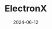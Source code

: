---  
layout: startup_page  
title: "ElectronX"  
id: "electronx.com"  
permalink: "/electronxelectronx.com06122024/"  
website: "https://electronx.com/"  
funding_round: "Seed"  
funding_amount: "$15M"  
investors: "Innovation Endeavors, DCVC, Amplo, BoxGroup, Lightning Capital"  
about: "ElectronX is building a modern power market designed to facilitate the U.S. grid's transition to renewable energy sources. The platform offers granular derivatives products to help manage short-term price volatility for power providers, consumers, and clean energy innovators. This helps to smooth the financial path of renewables adoption."  
markets: "Energy, Fintech, Financial Services, Renewable Energy"  
hq: "Chicago, Illinois, United States"  
founded_year: "2022"  
linkedin: "https://www.linkedin.com/company/trade-electronx"  
twitter: "https://x.com/Trade_ElectronX"  
instagram: ""  
facebook: ""  
crunchbase: "https://www.crunchbase.com/organization/electronx"  
pitchbook: "https://pitchbook.com/profiles/company/537130-00"  

date_display: "12-Jun-2024"  
date: "2024-06-12"

# SEO Optimization  
meta_title: "ElectronX - Seed Funding ($15M)"  
meta_description: "ElectronX, ElectronX is building a modern power market designed to facilitate the U.S. grid's transition to renewable energy sources. The platform offers granula..."  
meta_keywords: "ElectronX, Energy, Fintech, Financial Services, Renewable Energy, Seed funding"  
canonical_url: "https://startup.projectstartups.com/electronxelectronx.com06122024/"  
---